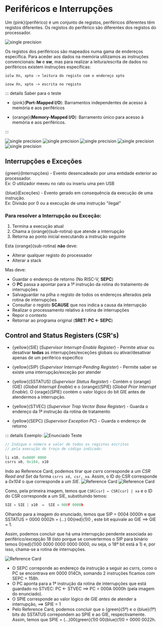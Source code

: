 # Periféricos e Interrupções

Um {pink}(periférico) é um conjunto de registos, periféricos diferentes têm registos diferentes. Os registos do periférico são diferentes dos registos do processador.

![single precision](<./img/ACOMP_IntroducaoArquiteturaProcessador(1).jpg>)

Os registos dos periféricos são mapeados numa gama de endereços específica.
Para aceder aos dados na memória utilizamos as instruções convencionais: **lw** e **sw**, mas para realizar a leitura/escrita de dados no periféricos existem instruções específicas:

```asm6502
iolw Xn, xpto -> leitura do registo com o endereço xpto

iosw Xn, xpto -> escrita no registo
```

::: details Saber para o teste

- {pink}(**Port-Mapped I/O**): Barramentos independentes de acesso à memória e aos periféricos

- {orange}(**Memory-Mapped I/O**): Barramento único para acesso à memória e aos periféricos.

:::

![single precision](<./img/ACOMP_IntroducaoArquiteturaProcessador(2).jpg>)
![single precision](<./img/ACOMP_IntroducaoArquiteturaProcessador(3).jpg>)
![single precision](<./img/ACOMP_IntroducaoArquiteturaProcessador(4).jpg>)
![single precision](<./img/ACOMP_IntroducaoArquiteturaProcessador(5).jpg>)
![single precision](<./img/ACOMP_IntroducaoArquiteturaProcessador(6).jpg>)

## Interrupções e Exceções

{green}(Interrupções) - Evento desencadeado por uma entidade exterior ao processador.  
Ex: O utilizador mexeu no rato ou inseriu uma pen USB

{blue}(Exceções) - Evento gerado em consequência da execução de uma instrução.  
Ex: Divisão por 0 ou a execução de uma instrução "ilegal"

### Para resolver a Interrupção ou Exceção:

1. Termina a execução atual
2. Chama a {orange}(sub-rotina) que atende a interrupção
3. Retorna ao ponto inicial executando a instrução seguinte

Esta {orange}(sub-rotina) **não** deve:

- Alterar qualquer registo do processador
- Alterar a stack

Mas deve:

- Guardar o endereço de retorno (No RISC-V, **SEPC**)
- O **PC** passa a apontar para a 1ª instrução da rotina do tratamento de interrupções
- Salvaguardar na pilha o registo de todos os endereços alterados pela rotina de interrupções
- Consultar o registo **SCAUSE** que nos indica a causa da interrupção
- Realizar o processamento relativo à rotina de interrupções
- Repor o contexto
- Retornar ao programa original (**SRET: PC <- SEPC**)

## Control and Status Registers (CSR's)

- {yellow}(SIE) (_Supervisor Interrupt-Enable Register_) - Permite ativar ou desativar **todas** as interrupções/exceções globais ou ativar/desativar apenas de um periférico específico

- {yellow}(SIP) (_Supervisor Interrupt-Pending Register_) - Permite saber se existe uma interrupção/exceção por atender

- {yellow}(SSTATUS) (_Supervisor Status Register_) - Contém o {orange}(GIE) (_Global Interrupt Enable_) e o {orange}(SPIE) (_Global Prior Interrupt Enable_).
  O {orage}(SPIE) contém o valor lógico do bit GIE antes de atendermos a interrupção.

- {yellow}(STVEC) (_Supervisor Trap Vector Base Register_) - Guarda o endereço da 1ª instrução da rotina de tratamento

- {yellow}(SEPC) (_Supervisor Exception PC_) - Guarda o endereço de retorno

::: details Exemplo:
![Enunciado Teste](./img/enunciado-teste.jpg)

```js
// Indique o número e valor de todos os registos escritos
// pela execução do troço de código indicado:

li x10, 0x000F 0000
csrrs x0, 0x104, x10
```

Indo ao Reference Card, podemos tirar que _csrrs_ corresponde a um _CSR Read and Set_ da forma `csrrs xd, csr, xa`. Assim, o ID do CSR corresponde a _0x104_ o que corresponde a um _SIE_.
![Reference Card](./img/reference-card.jpg)
![Reference Card](./img/sie-reference-card.jpg)

Como, pela primeira imagem, temos que `CSR[csr] ← CSR[csr] | xa` e o ID do CSR corresponde a um SIE, substituindo temos:

```js
SIE = SIE | x10  ⇔  SIE = 000F 0000h
```

Olhando para a imagem do enunciado, temos que SIP = 0004 0000h e que SSTATUS = 0000 0002h = (...) 00{red}(1)0 , este bit equivale ao GIE $\implies$ GIE = 1.

Assim, podemos concluir que há uma interrupção pendente associada ao periférico/excepção 18 (isto porque se convertermos o SIP para binário temos 0{red}(1)00 0000 0000 0000 0000, ou seja, o 18º bit está a 1) e, por isso, chama-se a rotina de interrupções.

![Reference Card](./img/sstatus-reference-card.jpg)

- O SEPC correponde ao endereço da instrução a seguir ao _csrrs_, como o PC se encontrava em 0000 014Ch, somando 2 instruções ficamos com SEPC = 158h.
- O PC aponta para a 1ª instrução da rotina de interrupções que está guardado no STVEC: PC $\gets$ STVEC $\implies$ PC = 000A 0000h (pela imagem do enunciado).
- O SPIE corresponde ao valor lógico de GIE _antes_ de atender a interrupção, $\implies$ SPIE = 1
- Pelo Reference Card, podemos concluir que o {green}(5º) e o {blue}(1º) bits do SSTATUS correpondem ao SPIE e ao GIE, respectivamente. Assim, temos que SPIE = (...)00{green}(1)0 00{blue}(1)0 = 0000 0022h.
